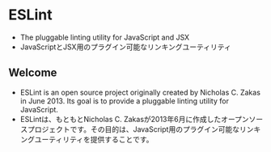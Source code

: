 # ESLint

- The pluggable linting utility for JavaScript and JSX
- JavaScriptとJSX用のプラグイン可能なリンキングユーティリティ

## Welcome

- ESLint is an open source project originally created by Nicholas C. Zakas in June 2013. Its goal is to provide a pluggable linting utility for JavaScript.
- ESLintは、もともとNicholas C. Zakasが2013年6月に作成したオープンソースプロジェクトです。その目的は、JavaScript用のプラグイン可能なリンキングユーティリティを提供することです。
